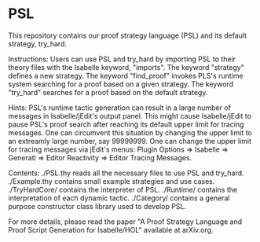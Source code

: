# PSL

This repository contains our proof strategy language (PSL) and its default strategy, try_hard.

Instructions:
Users can use PSL and try_hard by importing PSL to their theory files with the Isabelle keyword,
"imports".
The keyword "strategy" defines a new strategy.
The keyword "find_proof" invokes PLS's runtime system searching for a proof based on a given strategy.
The keyword "try_hard" searches for a proof based on the default strategy.

Hints:
PSL's runtime tactic generation can result in a large number of messages in Isabelle/jEdit's output panel.
This might cause Isabelle/jEdit to pause PSL's proof search after reaching its default upper limit for tracing messages.
One can circumvent this situation by changing the upper limit to an extreamly large number, say 99999999.
One can change the upper limit for tracing messages via jEdit's menus:
  Plugin Options => Isabelle => Generatl => Editor Reactivity => Editor Tracing Messages.

Contents:
./PSL.thy      reads all the necessary files to use PSL and try_hard.
./Example.thy  contains small example strategies and use cases.
./TryHardCore/ contains the interpreter of PSL.
./Runtime/     contains the interpretation of each dynamic tactic.
./Category/    contains a general purpose constructor class library used to develop PSL.

For more details, please read the paper "A Proof Strategy Language and Proof Script Generation for Isabelle/HOL"
available at arXiv.org.
